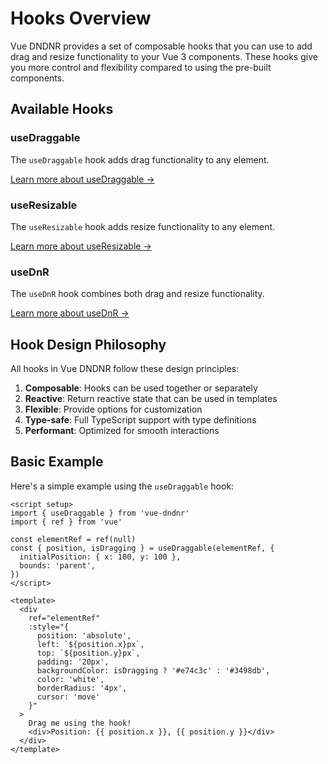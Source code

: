 # Hooks Overview

Vue DNDNR provides a set of composable hooks that you can use to add drag and resize functionality to your Vue 3 components. These hooks give you more control and flexibility compared to using the pre-built components.

## Available Hooks

### useDraggable

The `useDraggable` hook adds drag functionality to any element.

[Learn more about useDraggable →](/hooks/use-draggable)

### useResizable

The `useResizable` hook adds resize functionality to any element.

[Learn more about useResizable →](/hooks/use-resizable)

### useDnR

The `useDnR` hook combines both drag and resize functionality.

[Learn more about useDnR →](/hooks/use-dnr)

## Hook Design Philosophy

All hooks in Vue DNDNR follow these design principles:

1. **Composable**: Hooks can be used together or separately
2. **Reactive**: Return reactive state that can be used in templates
3. **Flexible**: Provide options for customization
4. **Type-safe**: Full TypeScript support with type definitions
5. **Performant**: Optimized for smooth interactions

## Basic Example

Here's a simple example using the `useDraggable` hook:

```vue
<script setup>
import { useDraggable } from 'vue-dndnr'
import { ref } from 'vue'

const elementRef = ref(null)
const { position, isDragging } = useDraggable(elementRef, {
  initialPosition: { x: 100, y: 100 },
  bounds: 'parent',
})
</script>

<template>
  <div 
    ref="elementRef" 
    :style="{ 
      position: 'absolute',
      left: `${position.x}px`, 
      top: `${position.y}px`,
      padding: '20px',
      backgroundColor: isDragging ? '#e74c3c' : '#3498db',
      color: 'white',
      borderRadius: '4px',
      cursor: 'move'
    }"
  >
    Drag me using the hook!
    <div>Position: {{ position.x }}, {{ position.y }}</div>
  </div>
</template>
```
